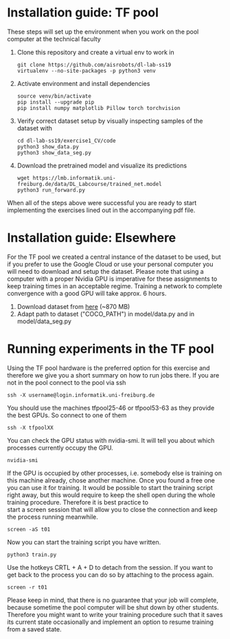 # Installation guide: TF pool

These steps will set up the environment when you work on the pool computer at the technical faculty

1. Clone this repository and create a virtual env to work in
    ```Shell
    git clone https://github.com/aisrobots/dl-lab-ss19
    virtualenv --no-site-packages -p python3 venv
    ```
2. Activate environment and install dependencies

    ```Shell
    source venv/bin/activate
    pip install --upgrade pip
    pip install numpy matplotlib Pillow torch torchvision
    ```
    
3. Verify correct dataset setup by visually inspecting samples of the dataset with

    ```Shell
    cd dl-lab-ss19/exercise1_CV/code
    python3 show_data.py
    python3 show_data_seg.py
    ```
    
5. Download the pretrained model and visualize its predictions

    ```Shell
    wget https://lmb.informatik.uni-freiburg.de/data/DL_Labcourse/trained_net.model
    python3 run_forward.py
    ```

When all of the steps above were successful you are ready to start implementing the exercises lined out in the accompanying pdf file.
    
# Installation guide: Elsewhere

For the TF pool we created a central instance of the dataset to be used, 
but if you prefer to use the Google Cloud or use your personal computer you will need to download and setup the dataset.
Please note that using a computer with a proper Nvidia GPU is imperative for these assignments to keep training times in an acceptable regime. 
Training a network to complete convergence with a good GPU will take approx. 6 hours.

1. Download dataset from [here](https://lmb.informatik.uni-freiburg.de/data/DL_Labcourse/coco_subset.zip)  (~870 MB)
2. Adapt path to dataset ("COCO_PATH") in model/data.py and in model/data_seg.py


# Running experiments in the TF pool
Using the TF pool hardware is the preferred option for this exercise and therefore we give you a short summary on how to run jobs there.
If you are not in the pool connect to the pool via ssh

    ssh -X username@login.informatik.uni-freiburg.de

You should use the machines tfpool25-46 or tfpool53-63 as they provide the best GPUs. So connect to one of them 
    
    ssh -X tfpoolXX
    
You can check the GPU status with nvidia-smi. It will tell you about which processes currently occupy the GPU.

    nvidia-smi
    
If the GPU is occupied by other processes, i.e. somebody else is training on this machine already, chose another machine.
Once you found a free one you can use it for training. It would be possible to start the training script right away, 
but this would require to keep the shell open during the whole training procedure. Therefore it is best practice to    
start a screen session that will allow you to close the connection and keep the process running meanwhile.

    screen -aS t01
    
Now you can start the training script you have written.

    python3 train.py
    
Use the hotkeys CRTL + A + D to detach from the session.
If you want to get back to the process you can do so by attaching to the process again.

    screen -r t01 
    
Please keep in mind, that there is no guarantee that your job will complete, because sometime the pool computer will be shut down by other students.
Therefore you might want to write your training procedure such that it saves its current state occasionally and implement an option to resume training from a saved state.